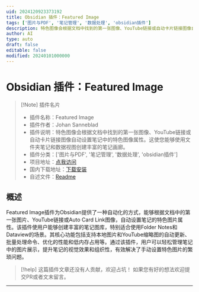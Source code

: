```yaml
---
uid: 2024120923373192
title: Obsidian 插件：Featured Image
tags: ['图片与PDF', '笔记管理', '数据处理', 'obsidian插件']
description: 特色图像会根据文档中找到的第一张图像、YouTube链接或自动卡片链接图像自动设置笔记中的特色图像属性。这使您能够使用文件夹笔记和数据视图创建丰富的笔记画廊。
author: AI
type: auto
draft: false
editable: false
modified: 20240101000000
---
```


# Obsidian 插件：Featured Image

> [!Note] 插件名片
> - 插件名称：Featured Image
> - 插件作者：Johan Sanneblad
> - 插件说明：特色图像会根据文档中找到的第一张图像、YouTube链接或自动卡片链接图像自动设置笔记中的特色图像属性。这使您能够使用文件夹笔记和数据视图创建丰富的笔记画廊。
> - 插件分类：['图片与PDF', '笔记管理', '数据处理', 'obsidian插件']
> - 项目地址：[点我访问](https://github.com/johansan/obsidian-featured-image)
> - 国内下载地址：[下载安装](https://pkmer.cn/products/plugin/pluginMarket/?featured-image)
> - 自述文件：[Readme](https://ghproxy.net/https://raw.githubusercontent.com/johansan/obsidian-featured-image/master/README.md)



## 概述

Featured Image插件为Obsidian提供了一种自动化的方式，能够根据文档中的第一张图片、YouTube链接或Auto Card Link图像，自动设置笔记的特色图片属性。该插件使用户能够创建丰富的笔记图库，特别适合使用Folder Notes和Dataview的场景。其核心功能包括支持本地图片和YouTube缩略图的自动更新、批量处理命令、优化的性能和低内存占用等。通过该插件，用户可以轻松管理笔记中的图片展示，提升笔记的视觉效果和组织性，有效解决了手动设置特色图片的繁琐问题。


> [!help] 
> 这篇插件文章还没有人贡献，欢迎占坑！
> 如果您有好的想法欢迎提交PR或者文末留言。
> 

---



